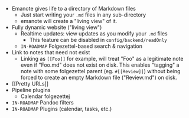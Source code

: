 - Emanote gives life to a directory of Markdown files
  - Just start writing your `.md` files in any sub-directory
  - emanote will create a "living view" of it.
- Fully dynamic website ("living view")
  - Realtime updates: view updates as you modify your `.md` files
    - This feature can be disabled in `config/backend/readOnly`
  - `IN-ROADMAP` Folgezettel-based search & navigation
- Link to notes that need not exist
  - Linking as `[[Foo]]` for example, will treat "Foo" as a legitimate note even if "Foo.md" does not exist on disk. This enables "tagging" a note with some folgezettel parent (eg. `#[[Review]]`) without being forced to create an empty Markdown file ("Review.md") on disk.
- [[Pretty URLs]]
- Pipeline plugins
  - Calendar folgezettej
- `IN-ROADMAP` Pandoc filters 
- `IN-ROADMAP` Plugins (calendar, tasks, etc.)
